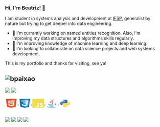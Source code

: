 
### Hi, I'm Beatriz! 👋
I am student in systems analysis and development at <a href="https://www.ifsp.edu.br/">IFSP</a>, generalist by nature but trying to get deeper into data engineering.
- 🔭 I'm currently working on named entities recognition. Also, I'm improving my data structures and algorithms skills regularly.
- 🌱 I'm improving knowledge of machine learning and deep learning.
- 🤝 I'm looking to collaborate on data science projects and web systems development.

This is my portfolio and thanks for visiting, see ya!

## <img src="https://komarev.com/ghpvc/?username=bpaixao&color=blue" alt="bpaixao" /> 

<div>
  <a href="https://github.com/bpaixao">
  <img height="170em" src="https://github-readme-stats.vercel.app/api?username=bpaixao&show_icons=true&theme=dark&include_all_commits=true&count_private=true"/>
  <img height="170em" src="https://github-readme-stats.vercel.app/api/top-langs/?username=bpaixao&layout=compact&langs_count=7&theme=dark"/>
    
</div>
<div style="display: inline_block"><br>
  <img align="center" alt="HTML" height="30" width="40" src="https://raw.githubusercontent.com/devicons/devicon/master/icons/html5/html5-original.svg">
  <img align="center" alt="CSS" height="30" width="40" src="https://raw.githubusercontent.com/devicons/devicon/master/icons/css3/css3-original.svg">
  <img align="center" alt="Js" height="30" width="40" src="https://raw.githubusercontent.com/devicons/devicon/master/icons/javascript/javascript-plain.svg">
  <img align="center" alt="Java" height="30" width="40" src="https://raw.githubusercontent.com/devicons/devicon/master/icons/java/java-original.svg">
  <img align="center" alt="Python" height="30" width="40" src="https://raw.githubusercontent.com/devicons/devicon/master/icons/python/python-original.svg">

  
</div>
  
  ##
 
<div> 
  <a href ="https://twitter.com/itsbpaixao" target="_blank"><img src="https://img.shields.io/badge/twitter-%231DA1F2.svg?&style=for-the-badge&logo=twitter&logoColor=white" /></a>
   <a href="https://discord.gg/" target="_blank"><img src="https://img.shields.io/badge/Discord-7289DA?style=for-the-badge&logo=discord&logoColor=white" target="_blank"></a> 
  <a href = "mailto:bpaixao@live.com"><img src="https://img.shields.io/badge/-OUTLOOK-%23333?style=for-the-badge&logo=gmail&logoColor=white" target="_blank"></a>
  <a href="https://www.linkedin.com/in/bpaixao" target="_blank"><img src="https://img.shields.io/badge/-LinkedIn-%230077B5?style=for-the-badge&logo=linkedin&logoColor=white" target="_blank"></a> 
   
</div>
